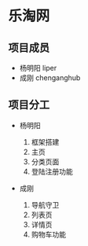 # 乐淘网

## 项目成员 

- 杨明阳 liper
- 成刚 chenganghub

## 项目分工
- 杨明阳
  1. 框架搭建
  2. 主页
  3. 分类页面
  4. 登陆注册功能


- 成刚
  1. 导航守卫
  2. 列表页
  3. 详情页
  4. 购物车功能